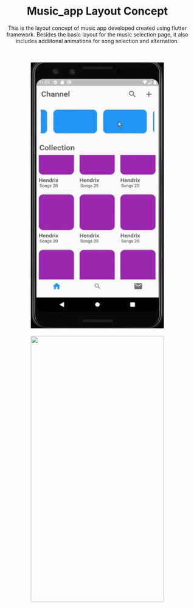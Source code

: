 <div align ="center">

# Music_app Layout Concept

This is the layout concept of music app developed created using flutter framework. Besides the basic layout for the music selection page, it also includes addiitonal animations for song selection and alternation.
</br></br></br>

<img src="Screenshots/home.JPG" width="350" height="700" >
</br></br>
<img src="https://media.giphy.com/media/Y3Z9VjXlBj4WSsIJ9C/giphy.gif" width="350" height="700" />

</div>


